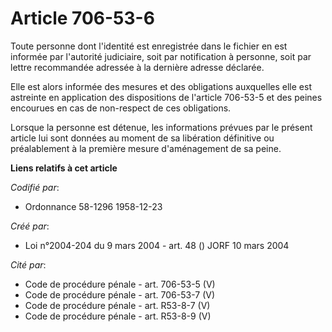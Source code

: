 # Article 706-53-6

Toute personne dont l'identité est enregistrée dans le fichier en est informée par l'autorité judiciaire, soit par
notification à personne, soit par lettre recommandée adressée à la dernière adresse déclarée.

Elle est alors informée des mesures et des obligations auxquelles elle est astreinte en application des dispositions de
l'article 706-53-5 et des peines encourues en cas de non-respect de ces obligations.

Lorsque la personne est détenue, les informations prévues par le présent article lui sont données au moment de sa libération
définitive ou préalablement à la première mesure d'aménagement de sa peine.

**Liens relatifs à cet article**

_Codifié par_:

  - Ordonnance 58-1296 1958-12-23

_Créé par_:

  - Loi n°2004-204 du 9 mars 2004 - art. 48 () JORF 10 mars 2004

_Cité par_:

  - Code de procédure pénale - art. 706-53-5 (V)
  - Code de procédure pénale - art. 706-53-7 (V)
  - Code de procédure pénale - art. R53-8-7 (V)
  - Code de procédure pénale - art. R53-8-9 (V)
